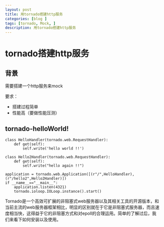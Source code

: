```yaml
---
layout: post
title: 用tornado搭建http服务
categories: [blog ]
tags: [tornado, Mock, ]
description: 用tornado搭建http服务
---
```

# tornado搭建http服务
## 背景
需要搭建一个http服务来mock

要求：<br />

* 搭建过程简单
* 性能高（要做性能压测）


## tornado-helloWorld!

```
class HelloHandler(tornado.web.RequestHandler):
    def get(self):
        self.write('hello world !!')

class Hello2Handler(tornado.web.RequestHandler):
    def get(self):
        self.write("hello again !!")

application = tornado.web.Application([(r"/",HelloHandler),(r"/hello2",Hello2Handler)])
if __name__=="__main__":
    application.listen(4321)
    tornado.ioloop.IOLoop.instance().start()

```

Tornado是一个高效可扩展的非阻塞式web服务器以及其相关工具的开源版本，和当前主流的web服务器框架相比，明显的区别就在于它是非阻塞式服务器，而且速度相当快，这得益于它的非阻塞方式和对epoll的合理运用。简单的了解过后，我们来看下如何安装以及使用。<br />

